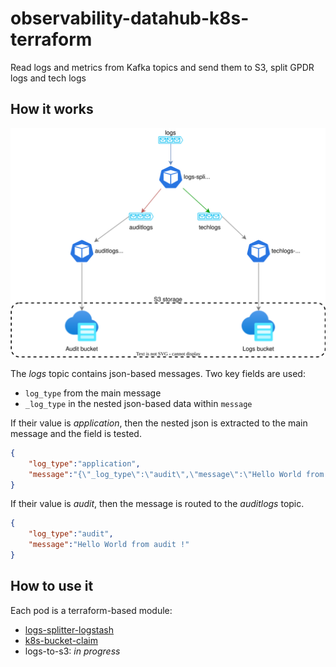 # observability-datahub-k8s-terraform
Read logs and metrics from Kafka topics and send them to S3, split GPDR logs and tech logs

## How it works

![Workflow diagram](./diagrams/workflow.svg)

The *logs* topic contains json-based messages. Two key fields are used:
* `log_type` from the main message
* `_log_type` in the nested json-based data within `message`

If their value is *application*, then the nested json is extracted to the main message and the field is tested.

```json
{
    "log_type":"application",
    "message":"{\"_log_type\":\"audit\",\"message\":\"Hello World from app !\"}"
}
```

If their value is *audit*, then the message is routed to the *auditlogs* topic.

```json
{
    "log_type":"audit",
    "message":"Hello World from audit !"
}
```
## How to use it

Each pod is a terraform-based module:

* [logs-splitter-logstash](https://github.com/mgrzybek/terraform-module-k8s-logstash-logs-splitter)
* [k8s-bucket-claim](https://github.com/mgrzybek/terraform-module-k8s-bucket-claim)
* logs-to-s3: *in progress*

<!-- BEGINNING OF PRE-COMMIT-TERRAFORM DOCS HOOK -->

<!-- END OF PRE-COMMIT-TERRAFORM DOCS HOOK -->